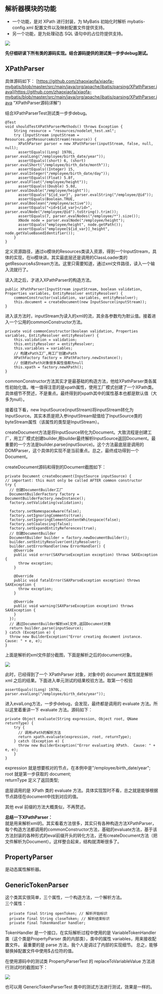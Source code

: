 ## 解析器模块的功能
- 一个功能，是对 XPath 进行封装，为 MyBatis 初始化时解析 mybatis-config.xml 配置文件以及映射配置文件提供支持。  
- 另一个功能，是为处理动态 SQL 语句中的占位符提供支持。

![](https://raw.githubusercontent.com/zhaoxiaofa/xiaofa-java-learn/master/pictures/mybatis/%E8%A7%A3%E6%9E%90%E5%99%A8%E8%B7%AF%E5%BE%84%E6%88%AA%E5%9B%BE.png)


**先仔细研读下所有类的源码实现。结合源码提供的测试类一步步debug测试。**

## XPathParser ##

具体源码如下：
[https://github.com/zhaoxiaofa/xiaofa-mybatis/blob/master/src/main/java/org/apache/ibatis/parsing/XPathParser.java](https://github.com/zhaoxiaofa/xiaofa-mybatis/blob/master/src/main/java/org/apache/ibatis/parsing/XPathParser.java "XPathParser源码详解")

结合XPathParserTest测试类一步步debug。  

    @Test
    void shouldTestXPathParserMethods() throws Exception {
	    String resource = "resources/nodelet_test.xml";
	    try (InputStream inputStream = Resources.getResourceAsStream(resource)) {
	      XPathParser parser = new XPathParser(inputStream, false, null, null);
	      assertEquals((Long) 1970L, parser.evalLong("/employee/birth_date/year"));
	      assertEquals((short) 6, (short) parser.evalShort("/employee/birth_date/month"));
	      assertEquals((Integer) 15, parser.evalInteger("/employee/birth_date/day"));
	      assertEquals((Float) 5.8f, parser.evalFloat("/employee/height"));
	      assertEquals((Double) 5.8d, parser.evalDouble("/employee/height"));
	      assertEquals("${id_var}", parser.evalString("/employee/@id"));
	      assertEquals(Boolean.TRUE, parser.evalBoolean("/employee/active"));
	      assertEquals("<id>${id_var}</id>", parser.evalNode("/employee/@id").toString().trim());
	      assertEquals(7, parser.evalNodes("/employee/*").size());
	      XNode node = parser.evalNode("/employee/height");
	      assertEquals("employee/height", node.getPath());
	      assertEquals("employee[${id_var}]_height", node.getValueBasedIdentifier());
	    }
  	}



定义资源路径，通过io模块的Resources类读入资源，得到一个InputStream，具体的实现，在io模块讲。其实最底层还是调用的ClassLoader类的getResourceAsStream方法。这里只需要知道，通过xml文件路径，读入一个输入流就行了。  

读入流之后，才进入XPathParser的构造方法。

    public XPathParser(InputStream inputStream, boolean validation, Properties variables, EntityResolver entityResolver) {
	    commonConstructor(validation, variables, entityResolver);
	    this.document = createDocument(new InputSource(inputStream));
    }

进入该方法时，inputStream为读入的xml的流，其余各参数均为默认值。接着进入一个公用的commonConstructor方法。

    private void commonConstructor(boolean validation, Properties variables, EntityResolver entityResolver) {
	    this.validation = validation;
	    this.entityResolver = entityResolver;
	    this.variables = variables;
	    // 构建xPath工厂,用工厂创建xPath
	    XPathFactory factory = XPathFactory.newInstance();
	    // 创建的xPath对象很多属性值都为null
	    this.xpath = factory.newXPath();
    }

commonConstructor方法其实才是最基础的构造方法，他给XPathParser类各属性初始化值。唯一值得注意的是xpath属性，使用工厂模式创建了一个XPath类。具体细节不赘述，不是重点。最终得到的xpath其中的属性基本也都是默认值（大多为null）。  

接着往下看，new InputSource(inputStream)将inputStream转化为InputSource。其实本质是把入参inputStream赋值给了InputSource类的byteStream属性（该属性的类型是InputStream）。  

createDocument方法是将InputSource转化为Document。大致流程是创建工厂，用工厂模式创建builder,用builder最终解析InputSource返回Document。最重要的一个方法是builder.parse(inputSource)。这个方法最底层是调用的DOMParser，这个具体的实现不是当前重点。总之，最终成功得到一个Document。  

createDocument源码和得到的Document截图如下：

    private Document createDocument(InputSource inputSource) {
    // important: this must only be called AFTER common constructor
    try {
      // 创建DocumentBuilder工厂
      DocumentBuilderFactory factory = DocumentBuilderFactory.newInstance();
      factory.setValidating(validation);

      factory.setNamespaceAware(false);
      factory.setIgnoringComments(true);
      factory.setIgnoringElementContentWhitespace(false);
      factory.setCoalescing(false);
      factory.setExpandEntityReferences(true);
      // 创建DocumentBuilder
      DocumentBuilder builder = factory.newDocumentBuilder();
      builder.setEntityResolver(entityResolver);
      builder.setErrorHandler(new ErrorHandler() {
        @Override
        public void error(SAXParseException exception) throws SAXException {
          throw exception;
        }

        @Override
        public void fatalError(SAXParseException exception) throws SAXException {
          throw exception;
        }

        @Override
        public void warning(SAXParseException exception) throws SAXException {
        }
      });
      // 通过DocumentBuilder解析xml文件,返回Document对象
      return builder.parse(inputSource);
    } catch (Exception e) {
      throw new BuilderException("Error creating document instance.  Cause: " + e, e);
    }

上面是解析的xml文件部分截图，下面是解析之后的document对象。

![](https://raw.githubusercontent.com/zhaoxiaofa/xiaofa-java-learn/master/pictures/mybatis/xpathParser.png)

此时，已经得到了一个 XPathParser 对象，对象中的 document 属性就是解析 xml 之后的结果。下面进入单元测试的结果校验方法。取第一个校验

    assertEquals((Long) 1970L, parser.evalLong("/employee/birth_date/year"));

进入evalLong方法，一步步debug，会发现，最终都是调用的 evaluate 方法。所以这里着重讲一下 evaluate 方法。源码如下：  

	private Object evaluate(String expression, Object root, QName returnType) {
	    try {
	      // 调用xPath的解析方法
	      return xpath.evaluate(expression, root, returnType);
	    } catch (Exception e) {
	      throw new BuilderException("Error evaluating XPath.  Cause: " + e, e);
	    }
    }

expression 就是想要核对的节点，在本例中是"/employee/birth_date/year";  
root 就是第一步获取的 document;  
returnType 定义了返回类型;  

底层调用的是 XPath 类的 evaluate 方法。具体实现暂时不看，总之就是能够根据节点路径在document中找到对应的值。  

其他 eval 前缀的方法大概类似，不再赘述。  


**总结一下XPathParser：**   
就是用来解析xml的。其实看着方法很多，其实只有各种构造方法XPathParser，每个构造方法都调用的commonConstructor方法，基础的evaluate方法，基于该方法封装的各种形式的eval前缀开头的转化方法，还有createDocument方法（把文件解析为Document）。这样整合起来，结构就清晰很多了。


## PropertyParser ##
是动态属性解析器。




## GenericTokenParser ##
这个类其实很简单，三个属性，一个构造方法，一个解析方法。  
三个属性：  

      private final String openToken; // 解析开始标识
	  private final String closeToken; // 解析结束标识
	  private final TokenHandler handler; 

TokenHandler 是一个接口，在实际解析过程中使用的是 VariableTokenHandler 类（这个类是PropertyParser 类的内部类），类中的属性 variables，用来接收配置文件。 最重要的是 parse 方法，我个人是调过了内部的实现细节。 总之，能够替换掉配置文件中使用$占位符的值。

在使用源码中的测试类 PropertyParserTest 的 replaceToVariableValue 方法进行测试时的截图如下：

![](https://raw.githubusercontent.com/zhaoxiaofa/xiaofa-java-learn/master/pictures/mybatis/GenericTokenParser.parse.png)

也可以用 GenericTokenParserTest 类中的测试方法进行测试，效果是一样的。  


